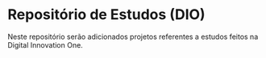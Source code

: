 # Repositório de Estudos (DIO)
Neste repositório serão adicionados projetos referentes a estudos feitos na Digital Innovation One.
